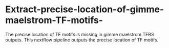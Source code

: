 # Extract-precise-location-of-gimme-maelstrom-TF-motifs-
The precise location of TF motifs is missing in gimme maelstrom TFBS outputs. This nextflow pipeline outputs the precise location of TF motifs.
